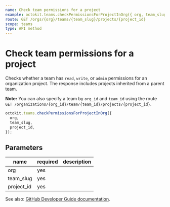 ```yaml
---
name: Check team permissions for a project
example: octokit.teams.checkPermissionsForProjectInOrg({ org, team_slug, project_id })
route: GET /orgs/{org}/teams/{team_slug}/projects/{project_id}
scope: teams
type: API method
---
```


# Check team permissions for a project

Checks whether a team has `read`, `write`, or `admin` permissions for an organization project. The response includes projects inherited from a parent team.

**Note:** You can also specify a team by `org_id` and `team_id` using the route `GET /organizations/{org_id}/team/{team_id}/projects/{project_id}`.

```js
octokit.teams.checkPermissionsForProjectInOrg({
  org,
  team_slug,
  project_id,
});
```

## Parameters

<table>
  <thead>
    <tr>
      <th>name</th>
      <th>required</th>
      <th>description</th>
    </tr>
  </thead>
  <tbody>
    <tr><td>org</td><td>yes</td><td>

</td></tr>
<tr><td>team_slug</td><td>yes</td><td>

</td></tr>
<tr><td>project_id</td><td>yes</td><td>

</td></tr>
  </tbody>
</table>

See also: [GitHub Developer Guide documentation](https://developer.github.com/v3/teams/#check-team-permissions-for-a-project).
